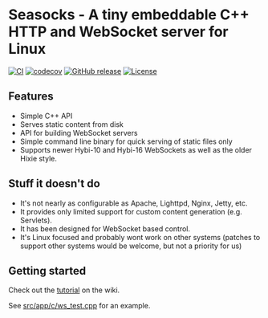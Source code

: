 Seasocks - A tiny embeddable C++ HTTP and WebSocket server for Linux
====================================================================

[![CI](https://github.com/mattgodbolt/seasocks/workflows/ci/badge.svg)](https://github.com/mattgodbolt/seasocks/actions)
[![codecov](https://codecov.io/gh/mattgodbolt/seasocks/branch/master/graph/badge.svg)](https://codecov.io/gh/mattgodbolt/seasocks)
[![GitHub release](https://img.shields.io/github/release/mattgodbolt/seasocks.svg)](https://github.com/mattgodbolt/seasocks/releases)
[![License](https://img.shields.io/badge/license-BSD-yellow.svg)](LICENSE)

Features
--------
* Simple C++ API
* Serves static content from disk
* API for building WebSocket servers
* Simple command line binary for quick serving of static files only
* Supports newer Hybi-10 and Hybi-16 WebSockets as well as the older Hixie style.

Stuff it doesn't do
-------------------
* It's not nearly as configurable as Apache, Lighttpd, Nginx, Jetty, etc.
* It provides only limited support for custom content generation (e.g. Servlets).
* It has been designed for WebSocket based control.
* It's Linux focused and probably wont work on other systems (patches to support other systems would be welcome, but not a priority for us)

Getting started
---------------
Check out the [tutorial](https://github.com/mattgodbolt/seasocks/wiki/Seasocks-quick-tutorial) on the wiki.

See [src/app/c/ws_test.cpp](https://github.com/mattgodbolt/seasocks/blob/master/src/app/c/ws_test.cpp) for an example.
